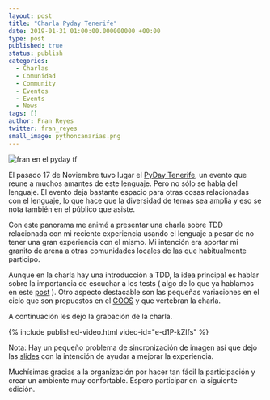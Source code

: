```yaml
---
layout: post
title: "Charla Pyday Tenerife"
date: 2019-01-31 01:00:00.000000000 +00:00
type: post
published: true
status: publish
categories:
  - Charlas
  - Comunidad
  - Community
  - Eventos
  - Events
  - News
tags: []
author: Fran Reyes
twitter: fran_reyes
small_image: pythoncanarias.png
---
```


<div class="row">
  <div class="col-sm-2">
  </div>

  <div class="col-sm-8">
    <img src="/assets/pydayfran.jpg" alt="fran en el pyday tf">
  </div>

  <div class="col-sm-2">
  </div>
</div>

El pasado 17 de Noviembre tuvo lugar el [PyDay Tenerife](https://pythoncanarias.es/events/pydaytf18/), un evento que reune a muchos amantes de este lenguaje. Pero no sólo se habla del lenguaje. El evento deja bastante espacio para otras cosas relacionadas con el lenguaje, lo que hace que la diversidad de temas sea amplia y eso se nota también en el público que asiste.

Con este panorama me animé a presentar una charla sobre TDD relacionada con mi reciente experiencia usando el lenguaje a pesar de no tener una gran experiencia con el mismo. Mi intención era aportar mi granito de arena a otras comunidades locales de las que habitualmente participo.

Aunque en la charla hay una introducción a TDD, la idea principal es hablar sobre la importancia de escuchar a los tests ( algo de lo que ya hablamos en este [post](/2018/06/improving-your-reds) ). Otro aspecto destacable son las pequeñas variaciones en el ciclo que son propuestos en el [GOOS](http://www.growing-object-oriented-software.com/index.html) y que vertebran la charla. 

A continuación les dejo la grabación de la charla.

{% include published-video.html video-id="e-d1P-kZIfs" %}

Nota: Hay un pequeño problema de sincronización de imagen así que dejo las [slides](http://buildingthepath.com/talk-pydaytf-2018/) con la intención de ayudar a mejorar la experiencia.

Muchísimas gracias a la organización por hacer tan fácil la participación y crear un ambiente muy confortable. Espero participar en la siguiente edición.



